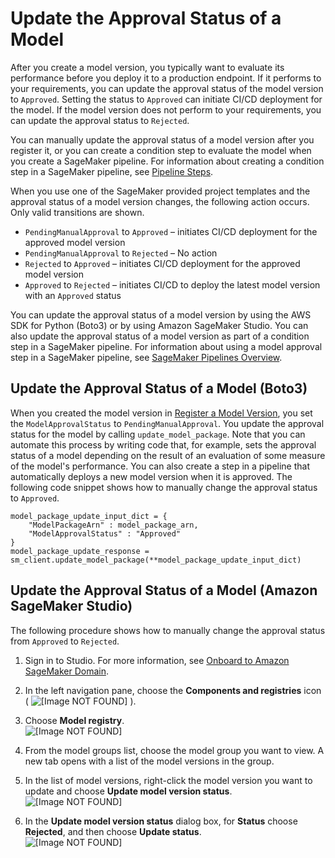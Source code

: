 # Update the Approval Status of a Model<a name="model-registry-approve"></a>

After you create a model version, you typically want to evaluate its performance before you deploy it to a production endpoint\. If it performs to your requirements, you can update the approval status of the model version to `Approved`\. Setting the status to `Approved` can initiate CI/CD deployment for the model\. If the model version does not perform to your requirements, you can update the approval status to `Rejected`\.

You can manually update the approval status of a model version after you register it, or you can create a condition step to evaluate the model when you create a SageMaker pipeline\. For information about creating a condition step in a SageMaker pipeline, see [Pipeline Steps](build-and-manage-steps.md)\.

When you use one of the SageMaker provided project templates and the approval status of a model version changes, the following action occurs\. Only valid transitions are shown\.
+ `PendingManualApproval` to `Approved` – initiates CI/CD deployment for the approved model version
+ `PendingManualApproval` to `Rejected` – No action
+ `Rejected` to `Approved` – initiates CI/CD deployment for the approved model version
+ `Approved` to `Rejected` – initiates CI/CD to deploy the latest model version with an `Approved` status

You can update the approval status of a model version by using the AWS SDK for Python \(Boto3\) or by using Amazon SageMaker Studio\. You can also update the approval status of a model version as part of a condition step in a SageMaker pipeline\. For information about using a model approval step in a SageMaker pipeline, see [SageMaker Pipelines Overview](pipelines-sdk.md)\.

## Update the Approval Status of a Model \(Boto3\)<a name="model-registry-approve-api"></a>

When you created the model version in [Register a Model Version](model-registry-version.md), you set the `ModelApprovalStatus` to `PendingManualApproval`\. You update the approval status for the model by calling `update_model_package`\. Note that you can automate this process by writing code that, for example, sets the approval status of a model depending on the result of an evaluation of some measure of the model's performance\. You can also create a step in a pipeline that automatically deploys a new model version when it is approved\. The following code snippet shows how to manually change the approval status to `Approved`\.

```
model_package_update_input_dict = {
    "ModelPackageArn" : model_package_arn,
    "ModelApprovalStatus" : "Approved"
}
model_package_update_response = sm_client.update_model_package(**model_package_update_input_dict)
```

## Update the Approval Status of a Model \(Amazon SageMaker Studio\)<a name="model-registry-approve-studio"></a>

The following procedure shows how to manually change the approval status from `Approved` to `Rejected`\.

1. Sign in to Studio\. For more information, see [Onboard to Amazon SageMaker Domain](gs-studio-onboard.md)\.

1. In the left navigation pane, choose the **Components and registries** icon \( ![\[Image NOT FOUND\]](http://docs.aws.amazon.com/sagemaker/latest/dg/images/icons/Components_registries.png) \)\.

1. Choose **Model registry**\.  
![\[Image NOT FOUND\]](http://docs.aws.amazon.com/sagemaker/latest/dg/images/model_registry/model-registry.png)

1. From the model groups list, choose the model group you want to view\. A new tab opens with a list of the model versions in the group\.

1. In the list of model versions, right\-click the model version you want to update and choose **Update model version status**\.  
![\[Image NOT FOUND\]](http://docs.aws.amazon.com/sagemaker/latest/dg/images/model_registry/update-model-status-2.png)

1. In the **Update model version status** dialog box, for **Status** choose **Rejected**, and then choose **Update status**\.  
![\[Image NOT FOUND\]](http://docs.aws.amazon.com/sagemaker/latest/dg/images/model_registry/approve-model.png)